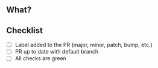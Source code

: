 ## What?
<!---
Describe shortly what is happening in this PR.
Add here any related issues if applies
--->

## Checklist
- [ ] Label added to the PR (major, minor, patch, bump, etc.)
- [ ] PR up to date with default branch
- [ ] All checks are green
